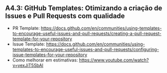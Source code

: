 ## A4.3: GitHub Templates: Otimizando a criação de Issues e Pull Requests com qualidade

- PR Template: https://docs.github.com/en/communities/using-templates-to-encourage-useful-issues-and-pull-requests/creating-a-pull-request-template-for-your-repository
- Issue Template: https://docs.github.com/en/communities/using-templates-to-encourage-useful-issues-and-pull-requests/configuring-issue-templates-for-your-repository
- Como melhorar em estimativas: https://www.youtube.com/watch?v=yexJiT5SbAI
